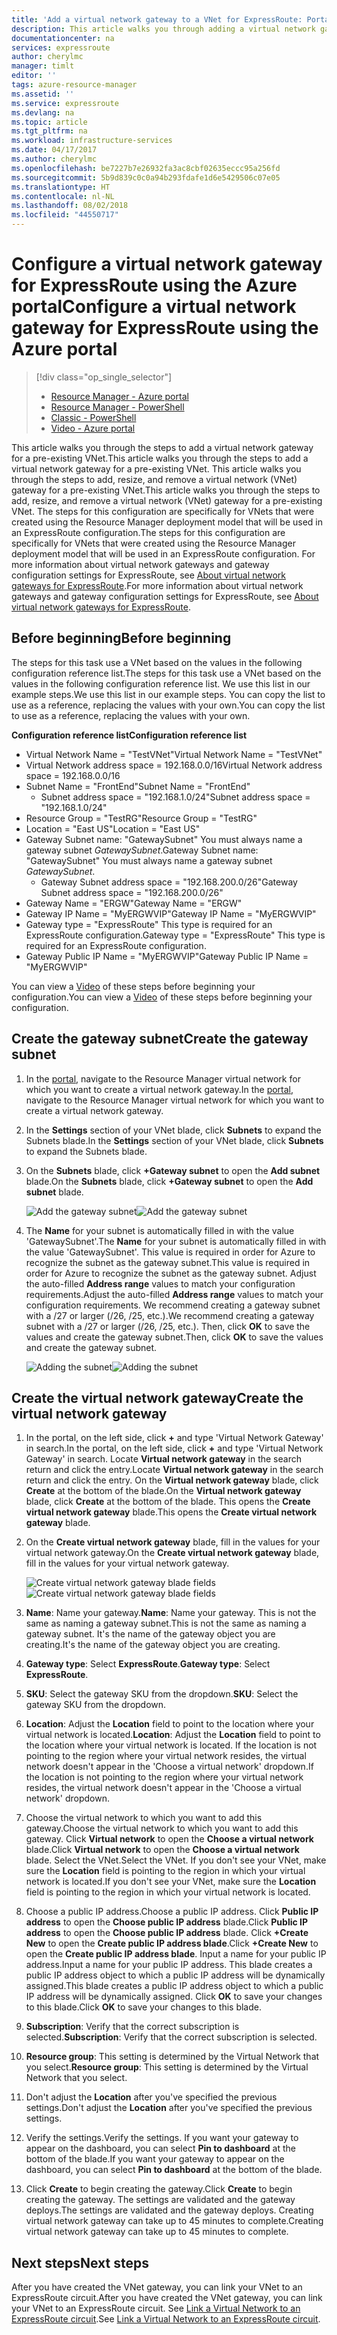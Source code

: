 ```yaml
---
title: 'Add a virtual network gateway to a VNet for ExpressRoute: Portal: Azure | Microsoft Docs'
description: This article walks you through adding a virtual network gateway to an already created Resource Manager VNet for ExpressRoute.
documentationcenter: na
services: expressroute
author: cherylmc
manager: timlt
editor: ''
tags: azure-resource-manager
ms.assetid: ''
ms.service: expressroute
ms.devlang: na
ms.topic: article
ms.tgt_pltfrm: na
ms.workload: infrastructure-services
ms.date: 04/17/2017
ms.author: cherylmc
ms.openlocfilehash: be7227b7e26932fa3ac8cbf02635eccc95a256fd
ms.sourcegitcommit: 5b9d839c0c0a94b293fdafe1d6e5429506c07e05
ms.translationtype: HT
ms.contentlocale: nl-NL
ms.lasthandoff: 08/02/2018
ms.locfileid: "44550717"
---
```

# <a name="configure-a-virtual-network-gateway-for-expressroute-using-the-azure-portal"></a><span data-ttu-id="f67b2-103">Configure a virtual network gateway for ExpressRoute using the Azure portal</span><span class="sxs-lookup"><span data-stu-id="f67b2-103">Configure a virtual network gateway for ExpressRoute using the Azure portal</span></span>
> [!div class="op_single_selector"]
> * [Resource Manager - Azure portal](expressroute-howto-add-gateway-portal-resource-manager.md)
> * [Resource Manager - PowerShell](expressroute-howto-add-gateway-resource-manager.md)
> * [Classic - PowerShell](expressroute-howto-add-gateway-classic.md)
> * [Video - Azure portal](http://azure.microsoft.com/documentation/videos/azure-expressroute-how-to-create-a-vpn-gateway-for-your-virtual-network)
> 
> 

<span data-ttu-id="f67b2-108">This article walks you through the steps to add a virtual network gateway for a pre-existing VNet.</span><span class="sxs-lookup"><span data-stu-id="f67b2-108">This article walks you through the steps to add a virtual network gateway for a pre-existing VNet.</span></span> <span data-ttu-id="f67b2-109">This article walks you through the steps to add, resize, and remove a virtual network (VNet) gateway for a pre-existing VNet.</span><span class="sxs-lookup"><span data-stu-id="f67b2-109">This article walks you through the steps to add, resize, and remove a virtual network (VNet) gateway for a pre-existing VNet.</span></span> <span data-ttu-id="f67b2-110">The steps for this configuration are specifically for VNets that were created using the Resource Manager deployment model that will be used in an ExpressRoute configuration.</span><span class="sxs-lookup"><span data-stu-id="f67b2-110">The steps for this configuration are specifically for VNets that were created using the Resource Manager deployment model that will be used in an ExpressRoute configuration.</span></span> <span data-ttu-id="f67b2-111">For more information about virtual network gateways and gateway configuration settings for ExpressRoute, see [About virtual network gateways for ExpressRoute](expressroute-about-virtual-network-gateways.md).</span><span class="sxs-lookup"><span data-stu-id="f67b2-111">For more information about virtual network gateways and gateway configuration settings for ExpressRoute, see [About virtual network gateways for ExpressRoute](expressroute-about-virtual-network-gateways.md).</span></span> 


## <a name="before-beginning"></a><span data-ttu-id="f67b2-112">Before beginning</span><span class="sxs-lookup"><span data-stu-id="f67b2-112">Before beginning</span></span>

<span data-ttu-id="f67b2-113">The steps for this task use a VNet based on the values in the following configuration reference list.</span><span class="sxs-lookup"><span data-stu-id="f67b2-113">The steps for this task use a VNet based on the values in the following configuration reference list.</span></span> <span data-ttu-id="f67b2-114">We use this list in our example steps.</span><span class="sxs-lookup"><span data-stu-id="f67b2-114">We use this list in our example steps.</span></span> <span data-ttu-id="f67b2-115">You can copy the list to use as a reference, replacing the values with your own.</span><span class="sxs-lookup"><span data-stu-id="f67b2-115">You can copy the list to use as a reference, replacing the values with your own.</span></span>

<span data-ttu-id="f67b2-116">**Configuration reference list**</span><span class="sxs-lookup"><span data-stu-id="f67b2-116">**Configuration reference list**</span></span>

* <span data-ttu-id="f67b2-117">Virtual Network Name = "TestVNet"</span><span class="sxs-lookup"><span data-stu-id="f67b2-117">Virtual Network Name = "TestVNet"</span></span>
* <span data-ttu-id="f67b2-118">Virtual Network address space = 192.168.0.0/16</span><span class="sxs-lookup"><span data-stu-id="f67b2-118">Virtual Network address space = 192.168.0.0/16</span></span>
* <span data-ttu-id="f67b2-119">Subnet Name = "FrontEnd"</span><span class="sxs-lookup"><span data-stu-id="f67b2-119">Subnet Name = "FrontEnd"</span></span> 
    * <span data-ttu-id="f67b2-120">Subnet address space = "192.168.1.0/24"</span><span class="sxs-lookup"><span data-stu-id="f67b2-120">Subnet address space = "192.168.1.0/24"</span></span>
* <span data-ttu-id="f67b2-121">Resource Group = "TestRG"</span><span class="sxs-lookup"><span data-stu-id="f67b2-121">Resource Group = "TestRG"</span></span>
* <span data-ttu-id="f67b2-122">Location = "East US"</span><span class="sxs-lookup"><span data-stu-id="f67b2-122">Location = "East US"</span></span>
* <span data-ttu-id="f67b2-123">Gateway Subnet name: "GatewaySubnet" You must always name a gateway subnet *GatewaySubnet*.</span><span class="sxs-lookup"><span data-stu-id="f67b2-123">Gateway Subnet name: "GatewaySubnet" You must always name a gateway subnet *GatewaySubnet*.</span></span>
    * <span data-ttu-id="f67b2-124">Gateway Subnet address space = "192.168.200.0/26"</span><span class="sxs-lookup"><span data-stu-id="f67b2-124">Gateway Subnet address space = "192.168.200.0/26"</span></span>
* <span data-ttu-id="f67b2-125">Gateway Name = "ERGW"</span><span class="sxs-lookup"><span data-stu-id="f67b2-125">Gateway Name = "ERGW"</span></span>
* <span data-ttu-id="f67b2-126">Gateway IP Name = "MyERGWVIP"</span><span class="sxs-lookup"><span data-stu-id="f67b2-126">Gateway IP Name = "MyERGWVIP"</span></span>
* <span data-ttu-id="f67b2-127">Gateway type = "ExpressRoute" This type is required for an ExpressRoute configuration.</span><span class="sxs-lookup"><span data-stu-id="f67b2-127">Gateway type = "ExpressRoute" This type is required for an ExpressRoute configuration.</span></span>
* <span data-ttu-id="f67b2-128">Gateway Public IP Name = "MyERGWVIP"</span><span class="sxs-lookup"><span data-stu-id="f67b2-128">Gateway Public IP Name = "MyERGWVIP"</span></span>

<span data-ttu-id="f67b2-129">You can view a [Video](http://azure.microsoft.com/documentation/videos/azure-expressroute-how-to-create-a-vpn-gateway-for-your-virtual-network) of these steps before beginning your configuration.</span><span class="sxs-lookup"><span data-stu-id="f67b2-129">You can view a [Video](http://azure.microsoft.com/documentation/videos/azure-expressroute-how-to-create-a-vpn-gateway-for-your-virtual-network) of these steps before beginning your configuration.</span></span>

## <a name="create-the-gateway-subnet"></a><span data-ttu-id="f67b2-130">Create the gateway subnet</span><span class="sxs-lookup"><span data-stu-id="f67b2-130">Create the gateway subnet</span></span>

1. <span data-ttu-id="f67b2-131">In the [portal](http://portal.azure.com), navigate to the Resource Manager virtual network for which you want to create a virtual network gateway.</span><span class="sxs-lookup"><span data-stu-id="f67b2-131">In the [portal](http://portal.azure.com), navigate to the Resource Manager virtual network for which you want to create a virtual network gateway.</span></span>
2. <span data-ttu-id="f67b2-132">In the **Settings** section of your VNet blade, click **Subnets** to expand the Subnets blade.</span><span class="sxs-lookup"><span data-stu-id="f67b2-132">In the **Settings** section of your VNet blade, click **Subnets** to expand the Subnets blade.</span></span>
3. <span data-ttu-id="f67b2-133">On the **Subnets** blade, click **+Gateway subnet** to open the **Add subnet** blade.</span><span class="sxs-lookup"><span data-stu-id="f67b2-133">On the **Subnets** blade, click **+Gateway subnet** to open the **Add subnet** blade.</span></span> 
   
    <span data-ttu-id="f67b2-134">![Add the gateway subnet](https://docstestmedia1.blob.core.windows.net/azure-media/articles/expressroute/media/expressroute-howto-add-gateway-portal-resource-manager/addgwsubnet.png "Add the gateway subnet")</span><span class="sxs-lookup"><span data-stu-id="f67b2-134">![Add the gateway subnet](https://docstestmedia1.blob.core.windows.net/azure-media/articles/expressroute/media/expressroute-howto-add-gateway-portal-resource-manager/addgwsubnet.png "Add the gateway subnet")</span></span>


4. <span data-ttu-id="f67b2-135">The **Name** for your subnet is automatically filled in with the value 'GatewaySubnet'.</span><span class="sxs-lookup"><span data-stu-id="f67b2-135">The **Name** for your subnet is automatically filled in with the value 'GatewaySubnet'.</span></span> <span data-ttu-id="f67b2-136">This value is required in order for Azure to recognize the subnet as the gateway subnet.</span><span class="sxs-lookup"><span data-stu-id="f67b2-136">This value is required in order for Azure to recognize the subnet as the gateway subnet.</span></span> <span data-ttu-id="f67b2-137">Adjust the auto-filled **Address range** values to match your configuration requirements.</span><span class="sxs-lookup"><span data-stu-id="f67b2-137">Adjust the auto-filled **Address range** values to match your configuration requirements.</span></span> <span data-ttu-id="f67b2-138">We recommend creating a gateway subnet with a /27 or larger (/26, /25, etc.).</span><span class="sxs-lookup"><span data-stu-id="f67b2-138">We recommend creating a gateway subnet with a /27 or larger (/26, /25, etc.).</span></span> <span data-ttu-id="f67b2-139">Then, click **OK** to save the values and create the gateway subnet.</span><span class="sxs-lookup"><span data-stu-id="f67b2-139">Then, click **OK** to save the values and create the gateway subnet.</span></span>

    <span data-ttu-id="f67b2-140">![Adding the subnet](https://docstestmedia1.blob.core.windows.net/azure-media/articles/expressroute/media/expressroute-howto-add-gateway-portal-resource-manager/addsubnetgw.png "Adding the subnet")</span><span class="sxs-lookup"><span data-stu-id="f67b2-140">![Adding the subnet](https://docstestmedia1.blob.core.windows.net/azure-media/articles/expressroute/media/expressroute-howto-add-gateway-portal-resource-manager/addsubnetgw.png "Adding the subnet")</span></span>

## <a name="create-the-virtual-network-gateway"></a><span data-ttu-id="f67b2-141">Create the virtual network gateway</span><span class="sxs-lookup"><span data-stu-id="f67b2-141">Create the virtual network gateway</span></span>

1. <span data-ttu-id="f67b2-142">In the portal, on the left side, click **+** and type 'Virtual Network Gateway' in search.</span><span class="sxs-lookup"><span data-stu-id="f67b2-142">In the portal, on the left side, click **+** and type 'Virtual Network Gateway' in search.</span></span> <span data-ttu-id="f67b2-143">Locate **Virtual network gateway** in the search return and click the entry.</span><span class="sxs-lookup"><span data-stu-id="f67b2-143">Locate **Virtual network gateway** in the search return and click the entry.</span></span> <span data-ttu-id="f67b2-144">On the **Virtual network gateway** blade, click **Create** at the bottom of the blade.</span><span class="sxs-lookup"><span data-stu-id="f67b2-144">On the **Virtual network gateway** blade, click **Create** at the bottom of the blade.</span></span> <span data-ttu-id="f67b2-145">This opens the **Create virtual network gateway** blade.</span><span class="sxs-lookup"><span data-stu-id="f67b2-145">This opens the **Create virtual network gateway** blade.</span></span>
2. <span data-ttu-id="f67b2-146">On the **Create virtual network gateway** blade, fill in the values for your virtual network gateway.</span><span class="sxs-lookup"><span data-stu-id="f67b2-146">On the **Create virtual network gateway** blade, fill in the values for your virtual network gateway.</span></span>

    <span data-ttu-id="f67b2-147">![Create virtual network gateway blade fields](https://docstestmedia1.blob.core.windows.net/azure-media/articles/expressroute/media/expressroute-howto-add-gateway-portal-resource-manager/gw.png "Create virtual network gateway blade fields")</span><span class="sxs-lookup"><span data-stu-id="f67b2-147">![Create virtual network gateway blade fields](https://docstestmedia1.blob.core.windows.net/azure-media/articles/expressroute/media/expressroute-howto-add-gateway-portal-resource-manager/gw.png "Create virtual network gateway blade fields")</span></span>
3. <span data-ttu-id="f67b2-148">**Name**: Name your gateway.</span><span class="sxs-lookup"><span data-stu-id="f67b2-148">**Name**: Name your gateway.</span></span> <span data-ttu-id="f67b2-149">This is not the same as naming a gateway subnet.</span><span class="sxs-lookup"><span data-stu-id="f67b2-149">This is not the same as naming a gateway subnet.</span></span> <span data-ttu-id="f67b2-150">It's the name of the gateway object you are creating.</span><span class="sxs-lookup"><span data-stu-id="f67b2-150">It's the name of the gateway object you are creating.</span></span>
4. <span data-ttu-id="f67b2-151">**Gateway type**: Select **ExpressRoute**.</span><span class="sxs-lookup"><span data-stu-id="f67b2-151">**Gateway type**: Select **ExpressRoute**.</span></span>
5. <span data-ttu-id="f67b2-152">**SKU**: Select the gateway SKU from the dropdown.</span><span class="sxs-lookup"><span data-stu-id="f67b2-152">**SKU**: Select the gateway SKU from the dropdown.</span></span>
6. <span data-ttu-id="f67b2-153">**Location**: Adjust the **Location** field to point to the location where your virtual network is located.</span><span class="sxs-lookup"><span data-stu-id="f67b2-153">**Location**: Adjust the **Location** field to point to the location where your virtual network is located.</span></span> <span data-ttu-id="f67b2-154">If the location is not pointing to the region where your virtual network resides, the virtual network doesn't appear in the 'Choose a virtual network' dropdown.</span><span class="sxs-lookup"><span data-stu-id="f67b2-154">If the location is not pointing to the region where your virtual network resides, the virtual network doesn't appear in the 'Choose a virtual network' dropdown.</span></span>
7. <span data-ttu-id="f67b2-155">Choose the virtual network to which you want to add this gateway.</span><span class="sxs-lookup"><span data-stu-id="f67b2-155">Choose the virtual network to which you want to add this gateway.</span></span> <span data-ttu-id="f67b2-156">Click **Virtual network** to open the **Choose a virtual network** blade.</span><span class="sxs-lookup"><span data-stu-id="f67b2-156">Click **Virtual network** to open the **Choose a virtual network** blade.</span></span> <span data-ttu-id="f67b2-157">Select the VNet.</span><span class="sxs-lookup"><span data-stu-id="f67b2-157">Select the VNet.</span></span> <span data-ttu-id="f67b2-158">If you don't see your VNet, make sure the **Location** field is pointing to the region in which your virtual network is located.</span><span class="sxs-lookup"><span data-stu-id="f67b2-158">If you don't see your VNet, make sure the **Location** field is pointing to the region in which your virtual network is located.</span></span>
9. <span data-ttu-id="f67b2-159">Choose a public IP address.</span><span class="sxs-lookup"><span data-stu-id="f67b2-159">Choose a public IP address.</span></span> <span data-ttu-id="f67b2-160">Click **Public IP address** to open the **Choose public IP address** blade.</span><span class="sxs-lookup"><span data-stu-id="f67b2-160">Click **Public IP address** to open the **Choose public IP address** blade.</span></span> <span data-ttu-id="f67b2-161">Click **+Create New** to open the **Create public IP address blade**.</span><span class="sxs-lookup"><span data-stu-id="f67b2-161">Click **+Create New** to open the **Create public IP address blade**.</span></span> <span data-ttu-id="f67b2-162">Input a name for your public IP address.</span><span class="sxs-lookup"><span data-stu-id="f67b2-162">Input a name for your public IP address.</span></span> <span data-ttu-id="f67b2-163">This blade creates a public IP address object to which a public IP address will be dynamically assigned.</span><span class="sxs-lookup"><span data-stu-id="f67b2-163">This blade creates a public IP address object to which a public IP address will be dynamically assigned.</span></span> <span data-ttu-id="f67b2-164">Click **OK** to save your changes to this blade.</span><span class="sxs-lookup"><span data-stu-id="f67b2-164">Click **OK** to save your changes to this blade.</span></span>
10. <span data-ttu-id="f67b2-165">**Subscription**: Verify that the correct subscription is selected.</span><span class="sxs-lookup"><span data-stu-id="f67b2-165">**Subscription**: Verify that the correct subscription is selected.</span></span>
11. <span data-ttu-id="f67b2-166">**Resource group**: This setting is determined by the Virtual Network that you select.</span><span class="sxs-lookup"><span data-stu-id="f67b2-166">**Resource group**: This setting is determined by the Virtual Network that you select.</span></span>
12. <span data-ttu-id="f67b2-167">Don't adjust the **Location** after you've specified the previous settings.</span><span class="sxs-lookup"><span data-stu-id="f67b2-167">Don't adjust the **Location** after you've specified the previous settings.</span></span>
13. <span data-ttu-id="f67b2-168">Verify the settings.</span><span class="sxs-lookup"><span data-stu-id="f67b2-168">Verify the settings.</span></span> <span data-ttu-id="f67b2-169">If you want your gateway to appear on the dashboard, you can select **Pin to dashboard** at the bottom of the blade.</span><span class="sxs-lookup"><span data-stu-id="f67b2-169">If you want your gateway to appear on the dashboard, you can select **Pin to dashboard** at the bottom of the blade.</span></span>
14. <span data-ttu-id="f67b2-170">Click **Create** to begin creating the gateway.</span><span class="sxs-lookup"><span data-stu-id="f67b2-170">Click **Create** to begin creating the gateway.</span></span> <span data-ttu-id="f67b2-171">The settings are validated and the gateway deploys.</span><span class="sxs-lookup"><span data-stu-id="f67b2-171">The settings are validated and the gateway deploys.</span></span> <span data-ttu-id="f67b2-172">Creating virtual network gateway can take up to 45 minutes to complete.</span><span class="sxs-lookup"><span data-stu-id="f67b2-172">Creating virtual network gateway can take up to 45 minutes to complete.</span></span>

## <a name="next-steps"></a><span data-ttu-id="f67b2-173">Next steps</span><span class="sxs-lookup"><span data-stu-id="f67b2-173">Next steps</span></span>
<span data-ttu-id="f67b2-174">After you have created the VNet gateway, you can link your VNet to an ExpressRoute circuit.</span><span class="sxs-lookup"><span data-stu-id="f67b2-174">After you have created the VNet gateway, you can link your VNet to an ExpressRoute circuit.</span></span> <span data-ttu-id="f67b2-175">See [Link a Virtual Network to an ExpressRoute circuit](expressroute-howto-linkvnet-portal-resource-manager.md).</span><span class="sxs-lookup"><span data-stu-id="f67b2-175">See [Link a Virtual Network to an ExpressRoute circuit](expressroute-howto-linkvnet-portal-resource-manager.md).</span></span>


